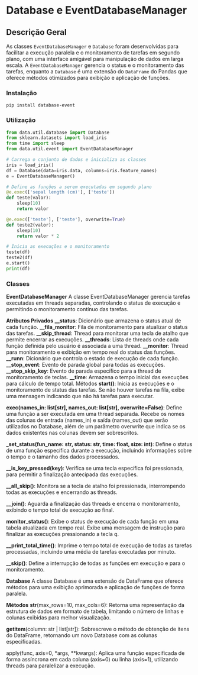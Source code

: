 # Database e EventDatabaseManager

## Descrição Geral

As classes `EventDatabaseManager` e `Database` foram desenvolvidas para facilitar a execução paralela e o monitoramento de tarefas em segundo plano, com uma interface amigável para manipulação de dados em larga escala. A `EventDatabaseManager` gerencia o status e o monitoramento das tarefas, enquanto a `Database` é uma extensão do `DataFrame` do Pandas que oferece métodos otimizados para exibição e aplicação de funções.

### Instalação

`pip install database-event`

### Utilização


```python
from data.util.database import Database
from sklearn.datasets import load_iris
from time import sleep
from data.util.event import EventDatabaseManager

# Carrega o conjunto de dados e inicializa as classes
iris = load_iris()
df = Database(data=iris.data, columns=iris.feature_names)
e = EventDatabaseManager()

# Define as funções a serem executadas em segundo plano
@e.exec(['sepal length (cm)'], ['teste'])
def teste(valor):
    sleep(10)
    return valor

@e.exec(['teste'], ['teste'], overwrite=True)
def teste2(valor):
    sleep(10)
    return valor * 2

# Inicia as execuções e o monitoramento
teste(df)
teste2(df)
e.start()
print(df)
```


### Classes
**EventDatabaseManager**
A classe EventDatabaseManager gerencia tarefas executadas em threads separadas, controlando o status de execução e permitindo o monitoramento contínuo das tarefas.

**Atributos Privados**
**__status**: Dicionário que armazena o status atual de cada função.
**__fila_monitor**: Fila de monitoramento para atualizar o status das tarefas.
**__skip_thread**: Thread para monitorar uma tecla de atalho que permite encerrar as execuções.
**__threads**: Lista de threads onde cada função definida pelo usuário é associada a uma thread.
**__monitor**: Thread para monitoramento e exibição em tempo real do status das funções.
**__runn**: Dicionário que controla o estado de execução de cada função.
**__stop_event**: Evento de parada global para todas as execuções.
**__stop_skip_key**: Evento de parada específico para a thread de monitoramento de teclas.
**__time**: Armazena o tempo inicial das execuções para cálculo de tempo total.
Métodos
**start()**: Inicia as execuções e o monitoramento de status das tarefas. Se não houver tarefas na fila, exibe uma mensagem indicando que não há tarefas para executar.

**exec(names_in: list[str], names_out: list[str], overwrite=False)**: Define uma função a ser executada em uma thread separada. Recebe os nomes das colunas de entrada (names_in) e saída (names_out) que serão utilizados no Database, além de um parâmetro overwrite que indica se os dados existentes nas colunas devem ser sobrescritos.

**_set_status(fun_name: str, status: str, time: float, size: int)**: Define o status de uma função específica durante a execução, incluindo informações sobre o tempo e o tamanho dos dados processados.

**__is_key_pressed(key)**: Verifica se uma tecla específica foi pressionada, para permitir a finalização antecipada das execuções.

**__all_skip()**: Monitora se a tecla de atalho foi pressionada, interrompendo todas as execuções e encerrando as threads.

**__join()**: Aguarda a finalização das threads e encerra o monitoramento, exibindo o tempo total de execução ao final.

**monitor_status()**: Exibe o status de execução de cada função em uma tabela atualizada em tempo real. Exibe uma mensagem de instrução para finalizar as execuções pressionando a tecla q.

**__print_total_time()**: Imprime o tempo total de execução de todas as tarefas processadas, incluindo uma média de tarefas executadas por minuto.

**__skip()**: Define a interrupção de todas as funções em execução e para o monitoramento.

**Database**
A classe Database é uma extensão de DataFrame que oferece métodos para uma exibição aprimorada e aplicação de funções de forma paralela.

**Métodos**
__str__(max_rows=10, max_cols=6): Retorna uma representação da estrutura de dados em formato de tabela, limitando o número de linhas e colunas exibidas para melhor visualização.

__getitem__(column: str | list[str]): Sobrescreve o método de obtenção de itens do DataFrame, retornando um novo Database com as colunas especificadas.

apply(func, axis=0, *args, **kwargs): Aplica uma função especificada de forma assíncrona em cada coluna (axis=0) ou linha (axis=1), utilizando threads para paralelizar a execução.

